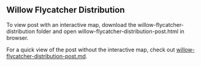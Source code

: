 ## Willow Flycatcher Distribution

To view post with an interactive map, download the willow-flycatcher-distribution folder and open willow-flycatcher-distribution-post.html in browser.

For a quick view of the post without the interactive map, check out [willow-flycatcher-distribution-post.md](https://github.com/lauren-alexandra/lauren-alexandra.github.io/blob/main/willow-flycatcher-distribution/willow-flycatcher-distribution-post.md).
